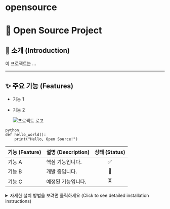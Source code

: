 # opensource

# 🚀 Open Source Project

## 📜 소개 (Introduction)

이 프로젝트는 ...

---

## ✨ 주요 기능 (Features)

- 기능 1
- 기능 2


  ![프로젝트 로고](https_url_to_your_logo.png)

```
python
def hello_world():
    print("Hello, Open Source!")
```


| 기능 (Feature) | 설명 (Description) | 상태 (Status) |
| :------------- | :----------------- | :-----------: |
| 기능 A         | 핵심 기능입니다.   |      ✅       |
| 기능 B         | 개발 중입니다.     |      🚧       |
| 기능 C         | 예정된 기능입니다. |      ⏳       |

<details>
<summary>자세한 설치 방법을 보려면 클릭하세요 (Click to see detailed installation instructions)</summary>

1.  **의존성 설치 (Install dependencies):**
    ```bash
    pip install -r requirements.txt
    ```
2.  **프로그램 실행 (Run the program):**
    ```bash
    python main.py
    ```
</details>
